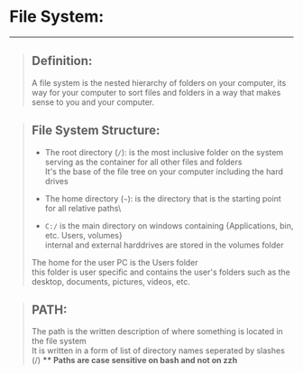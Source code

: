 # File System:
----
> ## Definition:
> A file system is the nested hierarchy of folders on your computer, its way for your computer to sort files and folders in a way that makes sense to you and your computer.

> ## File System Structure:
>
>   - The root directory (`/`): is the most inclusive folder on the system serving as the container for all other files and folders\
> It's the base of the file tree on your computer including the hard drives
>
>  - The home directory (`~`): is the directory that is the starting point for all relative paths\
>
>  - `C:/` is the main directory on windows containing {Applications, bin, etc. Users, volumes}\
> internal and external harddrives are stored in the volumes folder
>
> The home for the user PC is the Users folder\
> this folder is user specific and contains the user's folders such as the desktop, documents, pictures, videos, etc.
>


> ## PATH:
> The path is the written description of where something is located in the file system\
>It is written in a form of list of directory names seperated by slashes (/)
><b>** Paths are case sensitive on bash and not on zzh